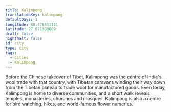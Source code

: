 ```yaml
---
title: Kalimpong
translationKey: kalimpong
defaultDays: 1
longitude: 88.478611111
latitude: 27.071388889
draft: false
nighthalt: false
id: city
type: city
tags:
  - Cities
  - Kalimpong
---
```

Before the Chinese takeover of Tibet, Kalimpong was the centre of India's wool trade with that country, with Tibetan caravans winding their way down from the Tibetan plateau to trade wool for manufactured goods. Even today, Kalimpong is home to diverse communities, and a short walk reveals temples, monasteries, churches and mosques. Kalimpong is also a centre for bird watching, hikes, and world-famous flower nurseries. 